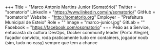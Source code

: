 +++
Title = "Marco Antonio Martins Junior (Somatório)"
Twitter = "somatorio"
LinkedIn = "https://www.linkedin.com/in/somatorio/"
GitHub = "somatorio"
Website = "http://somatorio.org"
Employer = "Prefeitura Municipal de Esteio"
Role = ""
Image = "marco-junior.jpg"
GitLab = ""
Facebook = "https://facebook.com/osomatorio"
+++
Peão as a Service, entusiasta da cultura DevOps, Docker community leader (Porto Alegre), fuçador convicto, roda praticamente tudo em containers, jogador noob (sim, tudo no easy) sempre que tem a chance